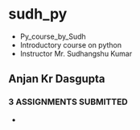 # sudh_py
- Py_course_by_Sudh 
- Introductory course on python
- Instructor Mr. Sudhangshu Kumar 
## Anjan Kr Dasgupta
### 3 ASSIGNMENTS SUBMITTED
- 
